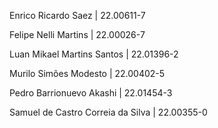 Enrico Ricardo Saez | 22.00611-7

Felipe Nelli Martins | 22.00026-7

Luan Mikael Martins Santos | 22.01396-2

Murilo Simões Modesto | 22.00402-5

Pedro Barrionuevo Akashi | 22.01454-3

Samuel de Castro Correia da Silva | 22.00355-0